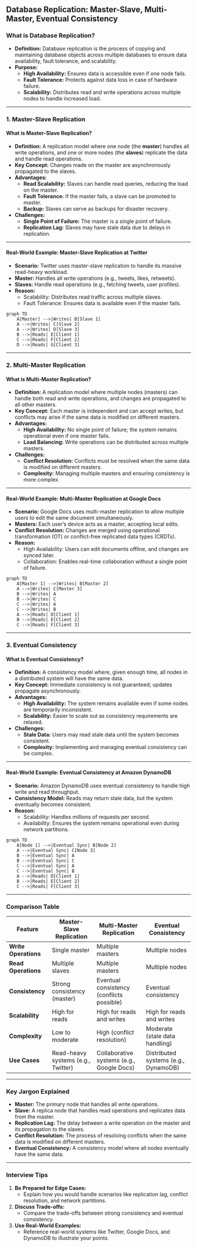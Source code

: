 ## **Database Replication: Master-Slave, Multi-Master, Eventual Consistency**

### **What is Database Replication?**

- **Definition:** Database replication is the process of copying and maintaining database objects across multiple databases to ensure data availability, fault tolerance, and scalability.
- **Purpose:**
  - **High Availability:** Ensures data is accessible even if one node fails.
  - **Fault Tolerance:** Protects against data loss in case of hardware failure.
  - **Scalability:** Distributes read and write operations across multiple nodes to handle increased load.

---

### **1. Master-Slave Replication**

#### **What is Master-Slave Replication?**

- **Definition:** A replication model where one node (the **master**) handles all write operations, and one or more nodes (the **slaves**) replicate the data and handle read operations.
- **Key Concept:** Changes made on the master are asynchronously propagated to the slaves.
- **Advantages:**
  - **Read Scalability:** Slaves can handle read queries, reducing the load on the master.
  - **Fault Tolerance:** If the master fails, a slave can be promoted to master.
  - **Backup:** Slaves can serve as backups for disaster recovery.
- **Challenges:**
  - **Single Point of Failure:** The master is a single point of failure.
  - **Replication Lag:** Slaves may have stale data due to delays in replication.

---

#### **Real-World Example: Master-Slave Replication at Twitter**

- **Scenario:** Twitter uses master-slave replication to handle its massive read-heavy workload.
- **Master:** Handles all write operations (e.g., tweets, likes, retweets).
- **Slaves:** Handle read operations (e.g., fetching tweets, user profiles).
- **Reason:**
  - Scalability: Distributes read traffic across multiple slaves.
  - Fault Tolerance: Ensures data is available even if the master fails.

```mermaid
graph TD
    A[Master] -->|Writes| B[Slave 1]
    A -->|Writes| C[Slave 2]
    A -->|Writes| D[Slave 3]
    B -->|Reads| E[Client 1]
    C -->|Reads| F[Client 2]
    D -->|Reads| G[Client 3]
```

---

### **2. Multi-Master Replication**

#### **What is Multi-Master Replication?**

- **Definition:** A replication model where multiple nodes (masters) can handle both read and write operations, and changes are propagated to all other masters.
- **Key Concept:** Each master is independent and can accept writes, but conflicts may arise if the same data is modified on different masters.
- **Advantages:**
  - **High Availability:** No single point of failure; the system remains operational even if one master fails.
  - **Load Balancing:** Write operations can be distributed across multiple masters.
- **Challenges:**
  - **Conflict Resolution:** Conflicts must be resolved when the same data is modified on different masters.
  - **Complexity:** Managing multiple masters and ensuring consistency is more complex.

---

#### **Real-World Example: Multi-Master Replication at Google Docs**

- **Scenario:** Google Docs uses multi-master replication to allow multiple users to edit the same document simultaneously.
- **Masters:** Each user’s device acts as a master, accepting local edits.
- **Conflict Resolution:** Changes are merged using operational transformation (OT) or conflict-free replicated data types (CRDTs).
- **Reason:**
  - High Availability: Users can edit documents offline, and changes are synced later.
  - Collaboration: Enables real-time collaboration without a single point of failure.

```mermaid
graph TD
    A[Master 1] -->|Writes| B[Master 2]
    A -->|Writes| C[Master 3]
    B -->|Writes| A
    B -->|Writes| C
    C -->|Writes| A
    C -->|Writes| B
    A -->|Reads| D[Client 1]
    B -->|Reads| E[Client 2]
    C -->|Reads| F[Client 3]
```

---

### **3. Eventual Consistency**

#### **What is Eventual Consistency?**

- **Definition:** A consistency model where, given enough time, all nodes in a distributed system will have the same data.
- **Key Concept:** Immediate consistency is not guaranteed; updates propagate asynchronously.
- **Advantages:**
  - **High Availability:** The system remains available even if some nodes are temporarily inconsistent.
  - **Scalability:** Easier to scale out as consistency requirements are relaxed.
- **Challenges:**
  - **Stale Data:** Users may read stale data until the system becomes consistent.
  - **Complexity:** Implementing and managing eventual consistency can be complex.

---

#### **Real-World Example: Eventual Consistency at Amazon DynamoDB**

- **Scenario:** Amazon DynamoDB uses eventual consistency to handle high write and read throughput.
- **Consistency Model:** Reads may return stale data, but the system eventually becomes consistent.
- **Reason:**
  - Scalability: Handles millions of requests per second.
  - Availability: Ensures the system remains operational even during network partitions.

```mermaid
graph TD
    A[Node 1] -->|Eventual Sync| B[Node 2]
    A -->|Eventual Sync| C[Node 3]
    B -->|Eventual Sync| A
    B -->|Eventual Sync| C
    C -->|Eventual Sync| A
    C -->|Eventual Sync| B
    A -->|Reads| D[Client 1]
    B -->|Reads| E[Client 2]
    C -->|Reads| F[Client 3]
```

---

### **Comparison Table**

| Feature               | Master-Slave Replication              | Multi-Master Replication                | Eventual Consistency                  |
| --------------------- | ------------------------------------- | ---------------------------------------- | ------------------------------------- |
| **Write Operations**  | Single master                         | Multiple masters                         | Multiple nodes                        |
| **Read Operations**   | Multiple slaves                       | Multiple masters                         | Multiple nodes                        |
| **Consistency**       | Strong consistency (master)           | Eventual consistency (conflicts possible)| Eventual consistency                  |
| **Scalability**       | High for reads                        | High for reads and writes                | High for reads and writes             |
| **Complexity**        | Low to moderate                       | High (conflict resolution)               | Moderate (stale data handling)        |
| **Use Cases**         | Read-heavy systems (e.g., Twitter)    | Collaborative systems (e.g., Google Docs)| Distributed systems (e.g., DynamoDB)  |

---

### **Key Jargon Explained**

- **Master:** The primary node that handles all write operations.
- **Slave:** A replica node that handles read operations and replicates data from the master.
- **Replication Lag:** The delay between a write operation on the master and its propagation to the slaves.
- **Conflict Resolution:** The process of resolving conflicts when the same data is modified on different masters.
- **Eventual Consistency:** A consistency model where all nodes eventually have the same data.

---

### **Interview Tips**

1. **Be Prepared for Edge Cases:**
   - Explain how you would handle scenarios like replication lag, conflict resolution, and network partitions.
2. **Discuss Trade-offs:**
   - Compare the trade-offs between strong consistency and eventual consistency.
3. **Use Real-World Examples:**
   - Reference real-world systems like Twitter, Google Docs, and DynamoDB to illustrate your points.
